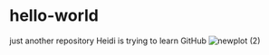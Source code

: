 # hello-world
just another repository
Heidi is trying to learn GitHub
![newplot (2)](https://user-images.githubusercontent.com/77605476/129670301-c77169ae-3dd5-41d4-93a8-757b117aad23.png)
